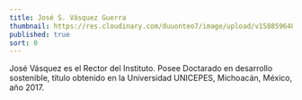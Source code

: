 ```yaml
---
title: José S. Vásquez Guerra
thumbnail: https://res.cloudinary.com/duuonteo7/image/upload/v1588596485/Profesores/WhatsApp_Image_2020-05-04_at_9-removebg-preview.png
published: true
sort: 0
---
```


José Vásquez es el Rector  del Instituto. Posee Doctarado en desarrollo sostenible, título obtenido en la Universidad UNICEPES, Michoacán, México, año 2017.

